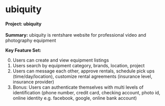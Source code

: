 # ubiquity

#### Project: ubiquity
**Summary:** ubiquity is rentshare website for professional video and photography equipment

**Key Feature Set:**

0. Users can create and view equipment listings
0. Users search by equipment category, brands, location, project
0. Users can message each other, approve rentals, schedule pick ups (time/day/location), customize rental agreements (insurance level, insurance provider)
0. Bonus: Users can authenticate themselves with multi levels of identification (phone number, credit card, checking account, photo id, online identity e.g. facebook, google, online bank account)
